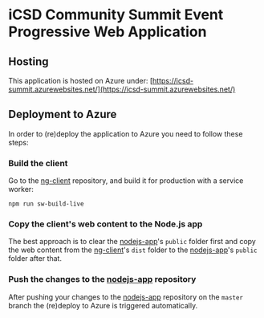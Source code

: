 # iCSD Community Summit Event Progressive Web Application

## Hosting

This application is hosted on Azure under: [https://icsd-summit.azurewebsites.net/](https://icsd-summit.azurewebsites.net/) 

## Deployment to Azure

In order to (re)deploy the application to Azure you need to follow these steps:

### Build the client

Go to the [ng-client](https://github.com/iCSD-Summit/ng-client) repository, and build it for production with a service worker:
```
npm run sw-build-live
```

### Copy the client's web content to the Node.js app

The best approach is to clear the [nodejs-app](https://github.com/iCSD-Summit/nodejs-app)'s `public` folder first and copy the web content
from the [ng-client](https://github.com/iCSD-Summit/ng-client)'s `dist` folder to the
[nodejs-app](https://github.com/iCSD-Summit/nodejs-app)'s `public` folder after that.

### Push the changes to the [nodejs-app](https://github.com/iCSD-Summit/nodejs-app) repository

After pushing your changes to the [nodejs-app](https://github.com/iCSD-Summit/nodejs-app) repository
on the `master` branch the (re)deploy to Azure is triggered automatically.
